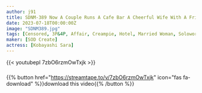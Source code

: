 ```yaml
---
author: j91
title: SDNM-389 Now A Couple Runs A Cafe Bar A Cheerful Wife With A Friendly Smile And Loved By Local Customers Sara Kobayashi 29 Years Old Final Chapter From Tomorrow I’ll Go Back To A Normal Wife… So I Want To Go Crazy With Sex That I’ll Never Forget! Nonstop Piston A Lot Of Vaginal Cum Shot With Trembling In The Vagina! Still, I’m Indecently Disturbed In Search Of The Lack Of Pleasure…
date: 2023-07-18T00:00:00Z
image: "SDNM389.jpg"
tags: [Censored, 3P&4P, Affair, Creampie, Hotel, Married Woman, Solowork]
maker: [SOD Create]
actress: [Kobayashi Sara]
---
```



{{< youtubepl 7zbO6rzmOwTxjk >}}
###

{{% button href="https://streamtape.to/v/7zbO6rzmOwTxjk" icon="fas fa-download" %}}download this video{{% /button %}}
